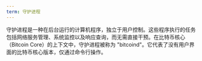 ```yaml
---
term: 守护进程
---
```


守护进程是一种在后台运行的计算机程序，独立于用户控制。这些程序执行的任务包括网络服务管理、系统监控以及响应查询，而无需直接干预。在比特币核心（Bitcoin Core）的上下文中，守护进程被称为 "bitcoind"。它代表了没有用户界面的比特币核心版本，仅通过命令行操作。